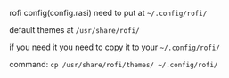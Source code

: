 rofi config(config.rasi) need to put at ```~/.config/rofi/```

default themes at ```/usr/share/rofi/```

if you need it you need to copy it to your ```~/.config/rofi/```

command: ```cp /usr/share/rofi/themes/ ~/.config/rofi/```
